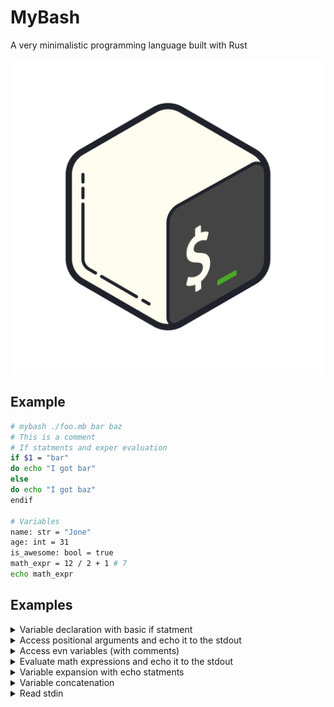 # MyBash

A very minimalistic programming language built with Rust

<p align="center"> 
    <img src="./mybash.png" alt="My Bash" title="My Bash">
</p>

## Example

```bash
# mybash ./foo.mb bar baz
# This is a comment
# If statments and exper evaluation
if $1 = "bar"
do echo "I got bar"
else
do echo "I got baz"
endif

# Variables
name: str = "Jone"
age: int = 31
is_awesome: bool = true
math_expr = 12 / 2 + 1 # 7
echo math_expr
```

## Examples

<details>
<summary>Variable declaration with basic if statment</summary>

```bash
# mybash script.mb

age: int = 30
echo age
if age > 40
do echo "I am old"
else
do echo "I am still young"
endif
```

#### Output

```bash
30
I am still young
```

</details>

<details>
<summary>Access positional arguments and echo it to the stdout</summary>

```bash
# mybash script_5.mb me
echo $1

if $1 == 'me'
do echo "Hello, Ahmed"
else
do echo "Hi, :) ${1} ✋"
endif
```

#### Output

```bash
Ahmed
Hi, :) Ahmed ✋
```

</details>
<details>
<summary>Access evn variables (with comments)</summary>

```bash
# Echo env variables to the stdout
# example: mybash ./sript_6.mb foo bar baz
echo $PATH
echo $PWD # Current working directory

echo $0  # Should display the script name  (script_6.mb)
echo $1  # Should display the first arg (foo)
echo $2  # Should display the second arg (bar)

```

</details>

<details>
<summary>Evaluate math expressions and echo it to the stdout</summary>

```bash
res: int = (12 + 12) / 4
echo "(12 + 12) / 4 ⏬"
echo res
```

#### Output

```bash
(12 + 12) / 4 ⏬
6
```

</details>

<details>
<summary>Variable expansion with echo statments</summary>

```bash
name: str = "Jone"

echo "Hello, $name 🙌"

echo "PATH = ${PATH}"
echo "HOME = $HOME"
echo "PWD = $PWD"
echo "HOSTNAME = $HOSTNAME"
echo "HOSTTYPE = $HOSTTYPE"
```

</details>

<details>
<summary>Variable concatenation</summary>

```bash
f_name: str = "Jone"
l_name: str = "doe"

full_name: str = "${f_name} ${l_name}"

echo "My full name is $full_name"
```

#### Output

```bash
My full name is Jone doe
```

</details>

<details>
<summary>Read stdin</summary>

```bash
name: string = input("What is your name? ")
age: string = input("What is your age? ")
addr: string = input("What is your address? ")

echo "My name is $name"
echo "My age is $age"
echo "I live in $addr"
```

</details>
